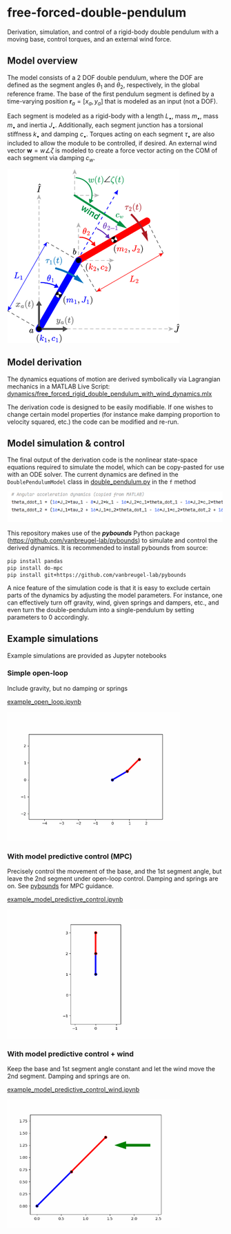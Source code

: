 # free-forced-double-pendulum
Derivation, simulation, and control of a rigid-body double pendulum with a moving base, control torques, and an external wind force. 

## Model overview
The model consists of a 2 DOF double pendulum, where the DOF are defined as the segment angles $\theta_1$ and $\theta_2$, respectively, in the global reference frame. The base of the first pendulum segment is defined by a time-varying position $\mathbf{r}_a = [x_a, y_a]$ that is modeled as an input (not a DOF).

Each segment is modeled as a rigid-body with a length $L_\bullet$, mass $m_\bullet$, mass $m_\bullet$ and inertia $J_\bullet$. Additionally, each segment junction has a torsional stiffness $k_\bullet$ and damping $c_\bullet$. Torques acting on each segment $\tau_\bullet$ are also included to allow the module to be controlled, if desired. An external wind vector $\mathbf{w} = w \angle \zeta$ is modeled to create a force vector acting on the COM of each segment via damping $c_w$.

<img src="dynamics/dynamics_diagram.png" alt="drawing" width="400"/>

## Model derivation
The dynamics equations of motion are derived symbolically via Lagrangian mechanics in a MATLAB Live Script:
[dynamics/free_forced_rigid_double_pendulum_with_wind_dynamics.mlx](dynamics/free_forced_rigid_double_pendulum_with_wind_dynamics.mlx)

The derivation code is designed to be easily modifiable. If one wishes to change certain model properties (for instance make damping proportion to velocity squared, etc.) the code can be modified and re-run.

## Model simulation & control
The final output of the derivation code is the nonlinear state-space equations required to simulate the model, which can be copy-pasted for use with an ODE solver. The current dynamics are defined in the `DoublePendulumModel` class in [double_pendulum.py](model/double_pendulum.py) in the `f` method

<img src="dynamics/dynamics_python_snapshot.png" alt="drawing" width="500"/>

This repository makes use of the ***pybounds*** Python package (https://github.com/vanbreugel-lab/pybounds) to simulate and control the derived dynamics. It is recommended to install pybounds from source:

    pip install pandas
    pip install do-mpc
    pip install git+https://github.com/vanbreugel-lab/pybounds

A nice feature of the simulation code is that it is easy to exclude certain parts of the dynamics by adjusting the model parameters. For instance, one can effectively turn off gravity, wind, given springs and dampers, etc., and even turn the double-pendulum into a single-pendulum by setting parameters to 0 accordingly.

## Example simulations
Example simulations are provided as Jupyter notebooks

### Simple open-loop 
Include gravity, but no damping or springs

[example_open_loop.ipynb](examples/example_open_loop.ipynb)

<img src="animation/example_open_loop.gif" alt="drawing" width="400"/>

### With model predictive control (MPC)

Precisely control the movement of the base, and the 1st segment angle, but leave the 2nd segment under open-loop control. Damping and springs are on. See [pybounds](https://github.com/vanbreugel-lab/pybounds) for MPC guidance.

[example_model_predictive_control.ipynb](examples/example_model_predictive_control.ipynb)

<img src="animation/example_model predictive_control.gif" alt="drawing" width="400"/>

### With model predictive control + wind

Keep the base and 1st segment angle constant and let the wind move the 2nd segment. Damping and springs are on.

[example_model_predictive_control_wind.ipynb](examples/example_model_predictive_control_wind.ipynb)

<img src="animation/example_model predictive_control_wind.gif" alt="drawing" width="400"/>
